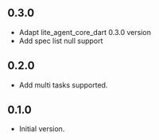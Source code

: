 ## 0.3.0

- Adapt lite_agent_core_dart 0.3.0 version
- Add spec list null support

## 0.2.0

- Add multi tasks supported.

## 0.1.0

- Initial version.
